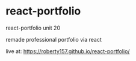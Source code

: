 # react-portfolio
react-portfolio unit 20

remade professional portfolio via react  

live at: https://roberty157.github.io/react-portfolio/
